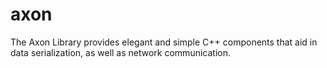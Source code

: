 axon
====

The Axon Library provides elegant and simple C++ components that aid in data serialization, as well as network communication.
